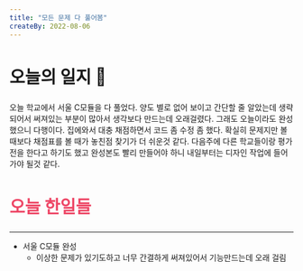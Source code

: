 ```yaml
---
title: "모든 문제 다 풀어봄"
createBy: 2022-08-06
---
```



##  <h2 style="font-size: 30px">오늘의 일지 🎪</h2>
오늘 학교에서 서울 C모듈을 다 풀었다. 양도 별로 없어 보이고 간단할 줄 알았는데 생략되어서 써져있는 부분이 많아서 생각보다 만드는데 오래걸렸다. 그래도 오늘이라도 완성했으니 다행이다. 집에와서 대충 채점하면서 코드 좀 수정 좀 했다. 확실히 문제지만 볼 때보다 채점표를 볼 때가 놓친점 찾기가 더 쉬운것 같다. 다음주에 다른 학교들이랑 평가전을 한다고 하기도 했고 완성본도 빨리 만들어야 하니 내일부터는 디자인 작업에 들어가야 될것 같다.

## <h2 style="color: #ee4867; font-size: 30px">오늘 한일들</h2>
---
- 서울 C모듈 완성
    - 이상한 문제가 있기도하고 너무 간결하게 써져있어서 기능만드는데 오래 걸림


